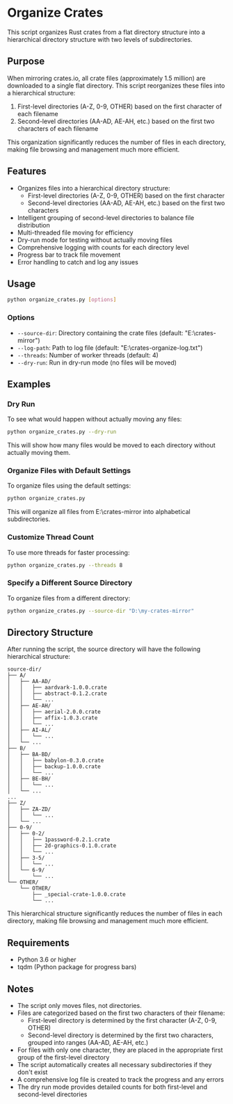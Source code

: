 # Organize Crates

This script organizes Rust crates from a flat directory structure into a hierarchical directory structure with two levels of subdirectories.

## Purpose

When mirroring crates.io, all crate files (approximately 1.5 million) are downloaded to a single flat directory. This script reorganizes these files into a hierarchical structure:

1. First-level directories (A-Z, 0-9, OTHER) based on the first character of each filename
2. Second-level directories (AA-AD, AE-AH, etc.) based on the first two characters of each filename

This organization significantly reduces the number of files in each directory, making file browsing and management much more efficient.

## Features

- Organizes files into a hierarchical directory structure:
  - First-level directories (A-Z, 0-9, OTHER) based on the first character
  - Second-level directories (AA-AD, AE-AH, etc.) based on the first two characters
- Intelligent grouping of second-level directories to balance file distribution
- Multi-threaded file moving for efficiency
- Dry-run mode for testing without actually moving files
- Comprehensive logging with counts for each directory level
- Progress bar to track file movement
- Error handling to catch and log any issues

## Usage

```bash
python organize_crates.py [options]
```

### Options

- `--source-dir`: Directory containing the crate files (default: "E:\crates-mirror")
- `--log-path`: Path to log file (default: "E:\crates-organize-log.txt")
- `--threads`: Number of worker threads (default: 4)
- `--dry-run`: Run in dry-run mode (no files will be moved)

## Examples

### Dry Run

To see what would happen without actually moving any files:

```bash
python organize_crates.py --dry-run
```

This will show how many files would be moved to each directory without actually moving them.

### Organize Files with Default Settings

To organize files using the default settings:

```bash
python organize_crates.py
```

This will organize all files from E:\crates-mirror into alphabetical subdirectories.

### Customize Thread Count

To use more threads for faster processing:

```bash
python organize_crates.py --threads 8
```

### Specify a Different Source Directory

To organize files from a different directory:

```bash
python organize_crates.py --source-dir "D:\my-crates-mirror"
```

## Directory Structure

After running the script, the source directory will have the following hierarchical structure:

```
source-dir/
├── A/
│   ├── AA-AD/
│   │   ├── aardvark-1.0.0.crate
│   │   ├── abstract-0.1.2.crate
│   │   └── ...
│   ├── AE-AH/
│   │   ├── aerial-2.0.0.crate
│   │   ├── affix-1.0.3.crate
│   │   └── ...
│   ├── AI-AL/
│   │   └── ...
│   └── ...
├── B/
│   ├── BA-BD/
│   │   ├── babylon-0.3.0.crate
│   │   ├── backup-1.0.0.crate
│   │   └── ...
│   ├── BE-BH/
│   │   └── ...
│   └── ...
...
├── Z/
│   ├── ZA-ZD/
│   │   └── ...
│   └── ...
├── 0-9/
│   ├── 0-2/
│   │   ├── 1password-0.2.1.crate
│   │   ├── 2d-graphics-0.1.0.crate
│   │   └── ...
│   ├── 3-5/
│   │   └── ...
│   └── 6-9/
│       └── ...
└── OTHER/
    └── OTHER/
        ├── _special-crate-1.0.0.crate
        └── ...
```

This hierarchical structure significantly reduces the number of files in each directory, making file browsing and management much more efficient.

## Requirements

- Python 3.6 or higher
- tqdm (Python package for progress bars)

## Notes

- The script only moves files, not directories.
- Files are categorized based on the first two characters of their filename:
  - First-level directory is determined by the first character (A-Z, 0-9, OTHER)
  - Second-level directory is determined by the first two characters, grouped into ranges (AA-AD, AE-AH, etc.)
- For files with only one character, they are placed in the appropriate first group of the first-level directory
- The script automatically creates all necessary subdirectories if they don't exist
- A comprehensive log file is created to track the progress and any errors
- The dry run mode provides detailed counts for both first-level and second-level directories
